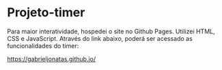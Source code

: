 # Projeto-timer
Para maior interatividade, hospedei o site no Github Pages. Utilizei HTML, CSS e JavaScript. Através do link abaixo, poderá ser acessado as funcionalidades do timer:

https://gabrieljonatas.github.io/
